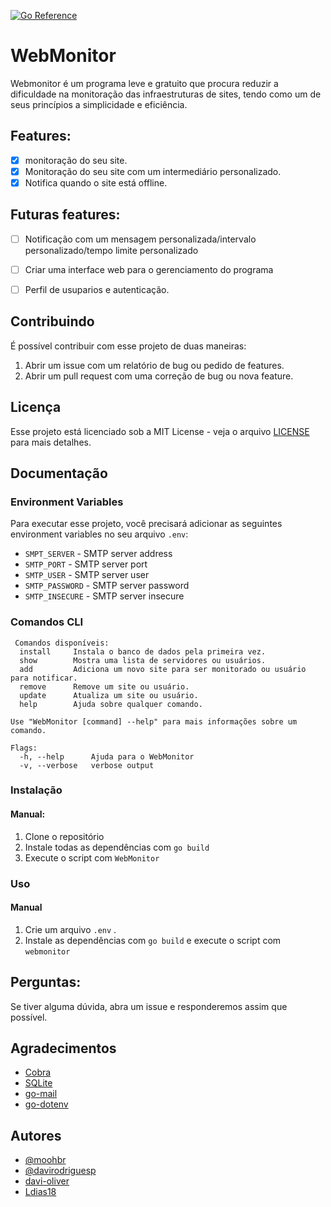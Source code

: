 [![Go Reference](https://pkg.go.dev/badge/github.com/moohbr/WebMonitor.svg)](https://pkg.go.dev/github.com/moohbr/WebMonitor)
# WebMonitor

Webmonitor é um programa leve e gratuito que procura reduzir a dificuldade na monitoração das infraestruturas de sites, tendo como um de seus princípios a simplicidade e eficiência.


## Features:

- [x] monitoração do seu site.
- [x] Monitoração do seu site com um intermediário personalizado.
- [x] Notifica quando o site está offline.

## Futuras features:

- [ ] Notificação com um mensagem personalizada/intervalo personalizado/tempo limite personalizado
- [ ] Criar uma interface web para o gerenciamento do programa
- [ ] Perfil de usuparios e autenticação.


## Contribuindo

É possível contribuir com esse projeto de duas maneiras:

1. Abrir um issue com um relatório de bug ou pedido de features.
2. Abrir um pull request com uma correção de bug ou nova feature.

## Licença

Esse projeto está licenciado sob a MIT License - veja o arquivo [LICENSE](LICENSE) para mais detalhes.


## Documentação
### Environment Variables

Para executar esse projeto, você precisará adicionar as seguintes environment variables no seu arquivo `.env`:

- `SMPT_SERVER` - SMTP server address
- `SMTP_PORT` - SMTP server port
- `SMTP_USER` - SMTP server user
- `SMTP_PASSWORD` - SMTP server password
- `SMTP_INSECURE` - SMTP server insecure

### Comandos CLI

```
 Comandos disponíveis:
  install     Instala o banco de dados pela primeira vez.
  show        Mostra uma lista de servidores ou usuários.
  add         Adiciona um novo site para ser monitorado ou usuário para notificar.
  remove      Remove um site ou usuário.
  update      Atualiza um site ou usuário.
  help        Ajuda sobre qualquer comando.

Use "WebMonitor [command] --help" para mais informações sobre um comando.  

Flags:
  -h, --help      Ajuda para o WebMonitor
  -v, --verbose   verbose output
```

### Instalação


#### Manual:

1. Clone o repositório
2. Instale todas as dependências com `go build`
3. Execute o script com `WebMonitor`

### Uso


#### Manual

1. Crie um arquivo `.env` .
2. Instale as dependências com `go build` e execute o script com `webmonitor`

## Perguntas:

Se tiver alguma dúvida, abra um issue e responderemos assim que possível.

## Agradecimentos

 - [Cobra](github.com/spf13/cobra)
 - [SQLite](github.com/mattn/go-sqlite3)
 - [go-mail](github.com/go-mail/mail)
 - [go-dotenv](github.com/joho/godotenv)


## Autores

- [@moohbr](https://www.github.com/moohbr)
- [@davirodriguesp](https://github.com/davirodriguesp)
- [davi-oliver](https://github.com/davi-oliver)
- [Ldias18](https://github.com/Ldias18)

